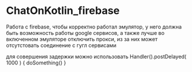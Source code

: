 # ChatOnKotlin_firebase
Работа с firebase, чтобы корректно работал эмулятор, у него должна быть возможность работы google сервисов, а также лучше во включенном эмуляторе отключить прокси,
из за них может отсутстовать соединение с гугл сервисами





для совершения задержки можно использовать 
Handler().postDelayed( 1000 ) { doSomething() }
